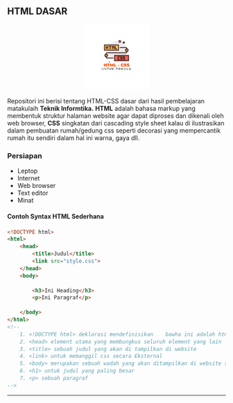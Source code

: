 ## HTML DASAR
<img src='Logo.png' style='width:30%; margin-left:auto; margin-right:auto; display:block'> <br>
Repositori ini berisi tentang HTML-CSS dasar dari hasil pembelajaran matakulaih __Teknik Informtika.__ 
__HTML__ adalah bahasa markup yang membentuk struktur halaman website agar dapat diproses dan dikenali oleh web browser, __CSS__ singkatan dari cascading style sheet
kalau di ilustrasikan dalam pembuatan rumah/gedung css seperti decorasi yang mempercantik rumah itu sendiri dalam hal ini warna, gaya dll.
### Persiapan
<ul>
    <li>Leptop</li>
    <li>Internet</li>
    <li>Web browser</li>
    <li>Text editor</li>
    <li>Minat</li>
</ul>

#### Contoh Syntax HTML Sederhana

```html
<!DOCTYPE html>
<html>
    <head>
        <title>Judul</title>
        <link src="style.css">
    </head>
    <body>

        <h3>Ini Heading</h3>
        <p>Ini Paragraf</p>

    </body>
</html>
<!--
    1. <!DOCTYPE html> deklarasi mendefinisikan    bawha ini adalah html 5
    2. <head> element utama yang membungkus seluruh element yang lain
    3. <title> sebuah judul yang akan di tampilkan di website
    4. <link> untuk memanggil css secara Eksternal
    5. <body> merupakan sebuah wadah yang akan ditampilkan di website seperti judul, paragraf, gambar, hyperlink table dll.
    6. <h1> untuk judul yang paling besar
    7. <p> sebuah paragraf 
-->
```
---
